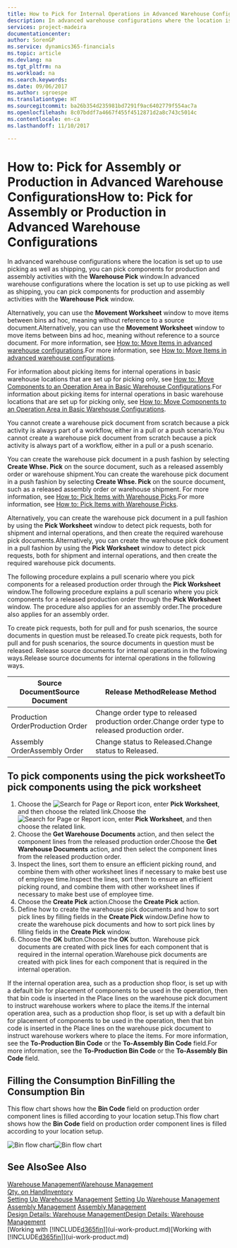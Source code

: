 ```yaml
---
title: How to Pick for Internal Operations in Advanced Warehouse Configurations | Microsoft Docs
description: In advanced warehouse configurations where the location is set up to use picking as well as shipping, you can pick components for production and assembly activities with the **Warehouse Pick** window.
services: project-madeira
documentationcenter: 
author: SorenGP
ms.service: dynamics365-financials
ms.topic: article
ms.devlang: na
ms.tgt_pltfrm: na
ms.workload: na
ms.search.keywords: 
ms.date: 09/06/2017
ms.author: sgroespe
ms.translationtype: HT
ms.sourcegitcommit: ba26b354d235981bd7291f9ac6402779f554ac7a
ms.openlocfilehash: 8c07bddf7a4667f455f4512871d2a8c743c5014c
ms.contentlocale: en-ca
ms.lasthandoff: 11/10/2017

---
```

# <a name="how-to-pick-for-assembly-or-production-in-advanced-warehouse-configurations"></a><span data-ttu-id="f66b3-103">How to: Pick for Assembly or Production in Advanced Warehouse Configurations</span><span class="sxs-lookup"><span data-stu-id="f66b3-103">How to: Pick for Assembly or Production in Advanced Warehouse Configurations</span></span>
<span data-ttu-id="f66b3-104">In advanced warehouse configurations where the location is set up to use picking as well as shipping, you can pick components for production and assembly activities with the **Warehouse Pick** window.</span><span class="sxs-lookup"><span data-stu-id="f66b3-104">In advanced warehouse configurations where the location is set up to use picking as well as shipping, you can pick components for production and assembly activities with the **Warehouse Pick** window.</span></span>  

<span data-ttu-id="f66b3-105">Alternatively, you can use the **Movement Worksheet** window to move items between bins ad hoc, meaning without reference to a source document.</span><span class="sxs-lookup"><span data-stu-id="f66b3-105">Alternatively, you can use the **Movement Worksheet** window to move items between bins ad hoc, meaning without reference to a source document.</span></span> <span data-ttu-id="f66b3-106">For more information, see [How to: Move Items in advanced warehouse configurations](warehouse-how-to-move-items-in-advanced-warehousing.md).</span><span class="sxs-lookup"><span data-stu-id="f66b3-106">For more information, see [How to: Move Items in advanced warehouse configurations](warehouse-how-to-move-items-in-advanced-warehousing.md).</span></span>  

<span data-ttu-id="f66b3-107">For information about picking items for internal operations in basic warehouse locations that are set up for picking only, see [How to: Move Components to an Operation Area in Basic Warehouse Configurations](warehouse-how-to-move-components-to-an-operation-area-in-basic-warehousing.md).</span><span class="sxs-lookup"><span data-stu-id="f66b3-107">For information about picking items for internal operations in basic warehouse locations that are set up for picking only, see [How to: Move Components to an Operation Area in Basic Warehouse Configurations](warehouse-how-to-move-components-to-an-operation-area-in-basic-warehousing.md).</span></span>  

<span data-ttu-id="f66b3-108">You cannot create a warehouse pick document from scratch because a pick activity is always part of a workflow, either in a pull or a push scenario.</span><span class="sxs-lookup"><span data-stu-id="f66b3-108">You cannot create a warehouse pick document from scratch because a pick activity is always part of a workflow, either in a pull or a push scenario.</span></span>  

<span data-ttu-id="f66b3-109">You can create the warehouse pick document in a push fashion by selecting **Create Whse. Pick** on the source document, such as a released assembly order or warehouse shipment.</span><span class="sxs-lookup"><span data-stu-id="f66b3-109">You can create the warehouse pick document in a push fashion by selecting **Create Whse. Pick** on the source document, such as a released assembly order or warehouse shipment.</span></span> <span data-ttu-id="f66b3-110">For more information, see [How to: Pick Items with Warehouse Picks](warehouse-how-to-pick-items-for-warehouse-shipment.md).</span><span class="sxs-lookup"><span data-stu-id="f66b3-110">For more information, see [How to: Pick Items with Warehouse Picks](warehouse-how-to-pick-items-for-warehouse-shipment.md).</span></span>  

<span data-ttu-id="f66b3-111">Alternatively, you can create the warehouse pick document in a pull fashion by using the **Pick Worksheet** window to detect pick requests, both for shipment and internal operations, and then create the required warehouse pick documents.</span><span class="sxs-lookup"><span data-stu-id="f66b3-111">Alternatively, you can create the warehouse pick document in a pull fashion by using the **Pick Worksheet** window to detect pick requests, both for shipment and internal operations, and then create the required warehouse pick documents.</span></span>  

<span data-ttu-id="f66b3-112">The following procedure explains a pull scenario where you pick components for a released production order through the **Pick Worksheet** window.</span><span class="sxs-lookup"><span data-stu-id="f66b3-112">The following procedure explains a pull scenario where you pick components for a released production order through the **Pick Worksheet** window.</span></span> <span data-ttu-id="f66b3-113">The procedure also applies for an assembly order.</span><span class="sxs-lookup"><span data-stu-id="f66b3-113">The procedure also applies for an assembly order.</span></span>  

<span data-ttu-id="f66b3-114">To create pick requests, both for pull and for push scenarios, the source documents in question must be released.</span><span class="sxs-lookup"><span data-stu-id="f66b3-114">To create pick requests, both for pull and for push scenarios, the source documents in question must be released.</span></span> <span data-ttu-id="f66b3-115">Release source documents for internal operations in the following ways.</span><span class="sxs-lookup"><span data-stu-id="f66b3-115">Release source documents for internal operations in the following ways.</span></span>  

|<span data-ttu-id="f66b3-116">Source Document</span><span class="sxs-lookup"><span data-stu-id="f66b3-116">Source Document</span></span>|<span data-ttu-id="f66b3-117">Release Method</span><span class="sxs-lookup"><span data-stu-id="f66b3-117">Release Method</span></span>|  
|---------------------|--------------------|  
|<span data-ttu-id="f66b3-118">Production Order</span><span class="sxs-lookup"><span data-stu-id="f66b3-118">Production Order</span></span>|<span data-ttu-id="f66b3-119">Change order type to released production order.</span><span class="sxs-lookup"><span data-stu-id="f66b3-119">Change order type to released production order.</span></span>|  
|<span data-ttu-id="f66b3-120">Assembly Order</span><span class="sxs-lookup"><span data-stu-id="f66b3-120">Assembly Order</span></span>|<span data-ttu-id="f66b3-121">Change status to Released.</span><span class="sxs-lookup"><span data-stu-id="f66b3-121">Change status to Released.</span></span>|  

## <a name="to-pick-components-using-the-pick-worksheet"></a><span data-ttu-id="f66b3-122">To pick components using the pick worksheet</span><span class="sxs-lookup"><span data-stu-id="f66b3-122">To pick components using the pick worksheet</span></span>  
1.  <span data-ttu-id="f66b3-123">Choose the ![Search for Page or Report](media/ui-search/search_small.png "Search for Page or Report icon") icon, enter **Pick Worksheet**, and then choose the related link.</span><span class="sxs-lookup"><span data-stu-id="f66b3-123">Choose the ![Search for Page or Report](media/ui-search/search_small.png "Search for Page or Report icon") icon, enter **Pick Worksheet**, and then choose the related link.</span></span>  
2.  <span data-ttu-id="f66b3-124">Choose the **Get Warehouse Documents** action, and then select the component lines from the released production order.</span><span class="sxs-lookup"><span data-stu-id="f66b3-124">Choose the **Get Warehouse Documents** action, and then select the component lines from the released production order.</span></span>  
3.  <span data-ttu-id="f66b3-125">Inspect the lines, sort them to ensure an efficient picking round, and combine them with other worksheet lines if necessary to make best use of employee time.</span><span class="sxs-lookup"><span data-stu-id="f66b3-125">Inspect the lines, sort them to ensure an efficient picking round, and combine them with other worksheet lines if necessary to make best use of employee time.</span></span>  
4.  <span data-ttu-id="f66b3-126">Choose the **Create Pick** action.</span><span class="sxs-lookup"><span data-stu-id="f66b3-126">Choose the **Create Pick** action.</span></span>  
5.  <span data-ttu-id="f66b3-127">Define how to create the warehouse pick documents and how to sort pick lines by filling fields in the **Create Pick** window.</span><span class="sxs-lookup"><span data-stu-id="f66b3-127">Define how to create the warehouse pick documents and how to sort pick lines by filling fields in the **Create Pick** window.</span></span>  
6.  <span data-ttu-id="f66b3-128">Choose the **OK** button.</span><span class="sxs-lookup"><span data-stu-id="f66b3-128">Choose the **OK** button.</span></span> <span data-ttu-id="f66b3-129">Warehouse pick documents are created with pick lines for each component that is required in the internal operation.</span><span class="sxs-lookup"><span data-stu-id="f66b3-129">Warehouse pick documents are created with pick lines for each component that is required in the internal operation.</span></span>  

<span data-ttu-id="f66b3-130">If the internal operation area, such as a production shop floor, is set up with a default bin for placement of components to be used in the operation, then that bin code is inserted in the Place lines on the warehouse pick document to instruct warehouse workers where to place the items.</span><span class="sxs-lookup"><span data-stu-id="f66b3-130">If the internal operation area, such as a production shop floor, is set up with a default bin for placement of components to be used in the operation, then that bin code is inserted in the Place lines on the warehouse pick document to instruct warehouse workers where to place the items.</span></span> <span data-ttu-id="f66b3-131">For more information, see the **To-Production Bin Code** or the **To-Assembly Bin Code** field.</span><span class="sxs-lookup"><span data-stu-id="f66b3-131">For more information, see the **To-Production Bin Code** or the **To-Assembly Bin Code** field.</span></span>

## <a name="filling-the-consumption-bin"></a><span data-ttu-id="f66b3-132">Filling the Consumption Bin</span><span class="sxs-lookup"><span data-stu-id="f66b3-132">Filling the Consumption Bin</span></span>
<span data-ttu-id="f66b3-133">This flow chart shows how the **Bin Code** field on production order component lines is filled according to your location setup.</span><span class="sxs-lookup"><span data-stu-id="f66b3-133">This flow chart shows how the **Bin Code** field on production order component lines is filled according to your location setup.</span></span>

<span data-ttu-id="f66b3-134">![Bin flow chart](media/binflow.png "BinFlow")</span><span class="sxs-lookup"><span data-stu-id="f66b3-134">![Bin flow chart](media/binflow.png "BinFlow")</span></span>  

## <a name="see-also"></a><span data-ttu-id="f66b3-135">See Also</span><span class="sxs-lookup"><span data-stu-id="f66b3-135">See Also</span></span>
[<span data-ttu-id="f66b3-136">Warehouse Management</span><span class="sxs-lookup"><span data-stu-id="f66b3-136">Warehouse Management</span></span>](warehouse-manage-warehouse.md)  
[<span data-ttu-id="f66b3-137">Qty. on Hand</span><span class="sxs-lookup"><span data-stu-id="f66b3-137">Inventory</span></span>](inventory-manage-inventory.md)  
<span data-ttu-id="f66b3-138">[Setting Up Warehouse Management](warehouse-setup-warehouse.md)   </span><span class="sxs-lookup"><span data-stu-id="f66b3-138">[Setting Up Warehouse Management](warehouse-setup-warehouse.md)   </span></span>  
<span data-ttu-id="f66b3-139">[Assembly Management](assembly-assemble-items.md)  </span><span class="sxs-lookup"><span data-stu-id="f66b3-139">[Assembly Management](assembly-assemble-items.md)  </span></span>  
[<span data-ttu-id="f66b3-140">Design Details: Warehouse Management</span><span class="sxs-lookup"><span data-stu-id="f66b3-140">Design Details: Warehouse Management</span></span>](design-details-warehouse-management.md)  
<span data-ttu-id="f66b3-141">[Working with [!INCLUDE[d365fin](includes/d365fin_md.md)]](ui-work-product.md)</span><span class="sxs-lookup"><span data-stu-id="f66b3-141">[Working with [!INCLUDE[d365fin](includes/d365fin_md.md)]](ui-work-product.md)</span></span>

